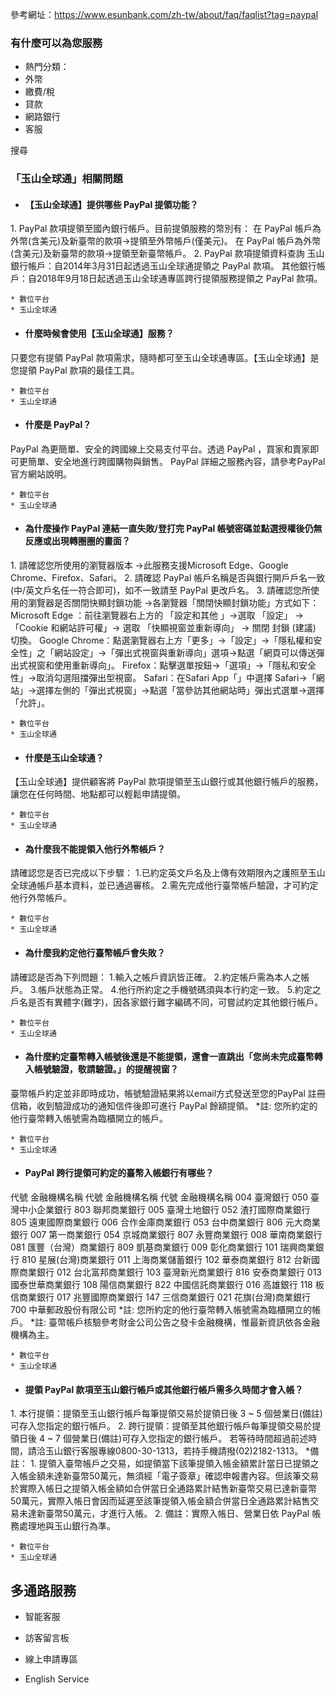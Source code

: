 參考網址：https://www.esunbank.com/zh-tw/about/faq/faqlist?tag=paypal

### 有什麼可以為您服務

  * 熱門分類：
  * 外幣
  * 繳費/稅
  * 貸款
  * 網路銀行
  * 客服

搜尋

### 「玉山全球通」相關問題

  * #### 【玉山全球通】提供哪些 PayPal 提領功能？

1\. PayPal 款項提領至國內銀行帳戶。目前提領服務的幣別有： 在 PayPal 帳戶為外幣(含美元)及新臺幣的款項->提領至外幣帳戶(僅美元)。 在
PayPal 帳戶為外幣(含美元)及新臺幣的款項->提領至新臺幣帳戶。 2\. PayPal 款項提領資料查詢
玉山銀行帳戶：自2014年3月31日起透過玉山全球通提領之 PayPal 款項。 其他銀行帳戶：自2018年9月18日起透過玉山全球通專區跨行提領服務提領之
PayPal 款項。

    * 數位平台
    * 玉山全球通
  * #### 什麼時候會使用【玉山全球通】服務？

只要您有提領 PayPal 款項需求，隨時都可至玉山全球通專區。【玉山全球通】是您提領 PayPal 款項的最佳工具。

    * 數位平台
    * 玉山全球通
  * #### 什麼是 PayPal？

PayPal 為更簡單、安全的跨國線上交易支付平台。透過 PayPal ，買家和賣家即可更簡單、安全地進行跨國購物與銷售。 PayPal
詳細之服務內容，請參考PayPal 官方網站說明。

    * 數位平台
    * 玉山全球通
  * #### 為什麼操作 PayPal 連結一直失敗/登打完 PayPal 帳號密碼並點選授權後仍無反應或出現轉圈圈的畫面？

1\. 請確認您所使用的瀏覽器版本 →此服務支援Microsoft Edge、Google Chrome、Firefox、Safari。 2\. 請確認
PayPal 帳戶名稱是否與銀行開戶戶名一致(中/英文戶名任一符合即可)，如不一致請至 PayPal 更改戶名。 3\.
請確認您所使用的瀏覽器是否關閉快顯封鎖功能 →各瀏覽器「關閉快顯封鎖功能」方式如下： Microsoft Edge ：前往瀏覽器右上方的 「設定和其他
」→選取 「設定」 → 「Cookie 和網站許可權」→ 選取 「快顯視窗並重新導向」 → 關閉 封鎖 (建議) 切換。 Google
Chrome：點選瀏覽器右上方「更多」→「設定」→「隱私權和安全性」之「網站設定」→「彈出式視窗與重新導向」選項→點選「網頁可以傳送彈出式視窗和使用重新導向」。
Firefox：點擊選單按鈕→「選項」→「隱私和安全性」→取消勾選阻擋彈出型視窗。 Safari：在Safari App「」中選擇
Safari→「網站」→選擇左側的「彈出式視窗」→點選「當參訪其他網站時」彈出式選單→選擇「允許」。

    * 數位平台
    * 玉山全球通
  * #### 什麼是玉山全球通？

【玉山全球通】提供顧客將 PayPal 款項提領至玉山銀行或其他銀行帳戶的服務，讓您在任何時間、地點都可以輕鬆申請提領。

    * 數位平台
    * 玉山全球通
  * #### 為什麼我不能提領入他行外幣帳戶？

請確認您是否已完成以下步驟： 1.已約定英文戶名及上傳有效期限內之護照至玉山全球通帳戶基本資料，並已通過審核。
2.需先完成他行臺幣帳戶驗證，才可約定他行外幣帳戶。

    * 數位平台
    * 玉山全球通
  * #### 為什麼我約定他行臺幣帳戶會失敗？

請確認是否為下列問題： 1.輸入之帳戶資訊皆正確。 2.約定帳戶需為本人之帳戶。 3.帳戶狀態為正常。 4.他行所約定之手機號碼須與本行約定一致。
5.約定之戶名是否有異體字(難字)，因各家銀行難字編碼不同，可嘗試約定其他銀行帳戶。

    * 數位平台
    * 玉山全球通
  * #### 為什麼約定臺幣轉入帳號後還是不能提領，還會一直跳出「您尚未完成臺幣轉入帳號驗證，敬請驗證。」的提醒視窗？

臺幣帳戶約定並非即時成功，帳號驗證結果將以email方式發送至您的PayPal 註冊信箱，收到驗證成功的通知信件後即可進行 PayPal 餘額提領。 *註:
您所約定的他行臺幣轉入帳號需為臨櫃開立的帳戶。

    * 數位平台
    * 玉山全球通
  * #### PayPal 跨行提領可約定的臺幣入帳銀行有哪些？

代號 金融機構名稱 代號 金融機構名稱 代號 金融機構名稱 004 臺灣銀行 050 臺灣中小企業銀行 803 聯邦商業銀行 005 臺灣土地銀行 052
渣打國際商業銀行 805 遠東國際商業銀行 006 合作金庫商業銀行 053 台中商業銀行 806 元大商業銀行 007 第一商業銀行 054 京城商業銀行
807 永豐商業銀行 008 華南商業銀行 081 匯豐（台灣）商業銀行 809 凱基商業銀行 009 彰化商業銀行 101 瑞興商業銀行 810
星展(台灣)商業銀行 011 上海商業儲蓄銀行 102 華泰商業銀行 812 台新國際商業銀行 012 台北富邦商業銀行 103 臺灣新光商業銀行 816
安泰商業銀行 013 國泰世華商業銀行 108 陽信商業銀行 822 中國信託商業銀行 016 高雄銀行 118 板信商業銀行 017 兆豐國際商業銀行
147 三信商業銀行 021 花旗(台灣)商業銀行 700 中華郵政股份有限公司 *註: 您所約定的他行臺幣轉入帳號需為臨櫃開立的帳戶。 *註:
臺幣帳戶核驗參考財金公司公告之發卡金融機構，惟最新資訊依各金融機構為主。

    * 數位平台
    * 玉山全球通
  * #### 提領 PayPal 款項至玉山銀行帳戶或其他銀行帳戶需多久時間才會入帳？

1\. 本行提領：提領至玉山銀行帳戶每筆提領交易於提領日後 3 ~ 5 個營業日(備註)可存入您指定的銀行帳戶。 2\.
跨行提領：提領至其他銀行帳戶每筆提領交易於提領日後 4 ~ 7 個營業日(備註)可存入您指定的銀行帳戶。
若等待時間超過前述時間，請洽玉山銀行客服專線0800-30-1313，若持手機請撥(02)2182-1313。 *備註： 1\.
提領入臺幣帳戶之交易，如提領當下該筆提領入帳金額累計當日已提領之入帳金額未達新臺幣50萬元，無須經「電子簽章」確認申報書內容。但該筆交易於實際入帳日之提領入帳金額如合併當日全通路累計結售新臺幣交易已達新臺幣50萬元，實際入帳日會因而延遲至該筆提領入帳金額合併當日全通路累計結售交易未達新臺幣50萬元，才進行入帳。
2\. 備註：實際入帳日、營業日依 PayPal 帳務處理地與玉山銀行為準。

    * 數位平台
    * 玉山全球通

## 多通路服務

  * 智能客服

  * 訪客留言板

  * 線上申請專區

  * English Service

